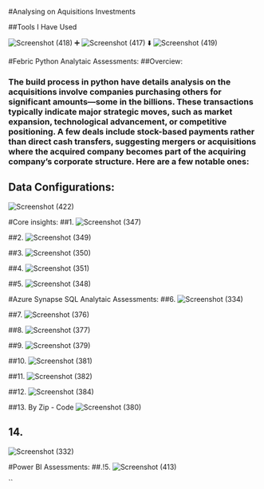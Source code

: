 #Analysing on Aquisitions Investments

##Tools I Have Used

![Screenshot (418)](https://github.com/user-attachments/assets/664b793d-191f-4162-a987-f9da8e8be49a) 
➕ 
![Screenshot (417)](https://github.com/user-attachments/assets/4ce4a918-71dc-4c66-b41c-264a916b75a3) 
⬇️ 
![Screenshot (419)](https://github.com/user-attachments/assets/78440fd4-8a10-4e06-ae54-e80f6b1878c2)

#Febric Python Analytaic Assessments:
##Overciew:
### The build process in python have details analysis on the acquisitions involve companies purchasing others for significant amounts—some in the billions. These transactions typically indicate major strategic moves, such as market expansion, technological advancement, or competitive positioning. A few deals include stock-based payments rather than direct cash transfers, suggesting mergers or acquisitions where the acquired company becomes part of the acquiring company’s corporate structure. Here are a few notable ones:

## Data Configurations:
![Screenshot (422)](https://github.com/user-attachments/assets/7eb89eb2-5ab8-4726-99be-74c1fb8332e0)

#Core insights:
  ##1. 
 ![Screenshot (347)](https://github.com/user-attachments/assets/0650f795-310e-4161-842e-689e28ad2947)

  ##2.
 ![Screenshot (349)](https://github.com/user-attachments/assets/0db48c43-d16a-4202-a49f-acc6cae49448)

  ##3.
 ![Screenshot (350)](https://github.com/user-attachments/assets/34a707d8-7e8e-4b06-9317-5b97b19d2dd8)

  ##4.
 ![Screenshot (351)](https://github.com/user-attachments/assets/75df6a3a-7a85-4aee-9d8c-2c5912cb08e6)

  ##5.
 ![Screenshot (348)](https://github.com/user-attachments/assets/5f3dba82-22f7-4b09-a529-c7ddba6c3660)


#Azure Synapse SQL Analytaic Assessments:
  ##6.
  ![Screenshot (334)](https://github.com/user-attachments/assets/0c22bb74-9b55-432a-ba52-bb24a8b9542d)
  
##7.
![Screenshot (376)](https://github.com/user-attachments/assets/4b821938-fec0-43d9-8727-c47f7b09a870)

##8.
![Screenshot (377)](https://github.com/user-attachments/assets/f3be020c-c57a-43c7-8e42-c610325ec25a)

##9.
![Screenshot (379)](https://github.com/user-attachments/assets/3866169a-6b55-42c1-93cc-2b480a0e40a6)

##10.
![Screenshot (381)](https://github.com/user-attachments/assets/da94f9eb-0bb2-44ff-9e13-4f639dc98319)

##11.
![Screenshot (382)](https://github.com/user-attachments/assets/3d257bc2-dbee-455d-8394-a853677564ce)

##12.
![Screenshot (384)](https://github.com/user-attachments/assets/1a109a45-8f65-48a5-b139-d63f6fe05b01)

##13. By Zip - Code
![Screenshot (380)](https://github.com/user-attachments/assets/106c11f6-9c9e-4aa1-be3e-d2c414d59751)

 ## 14. 
![Screenshot (332)](https://github.com/user-attachments/assets/15e0e5a3-1629-43c5-bee3-6c586ff0c81a)



  
#Power BI Assessments:
  ##.!5.
![Screenshot (413)](https://github.com/user-attachments/assets/39205cec-1bd5-4fff-8402-f144147389c4)







``
